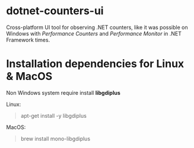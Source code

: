 # dotnet-counters-ui

Cross-platform UI tool for observing .NET counters, like it was possible on Windows with *Performance Counters* and *Performance Monitor* in .NET Framework times.

# Installation dependencies for Linux & MacOS
Non Windows system require install **libgdiplus**

Linux:
> apt-get install -y libgdiplus

MacOS:
> brew install mono-libgdiplus
